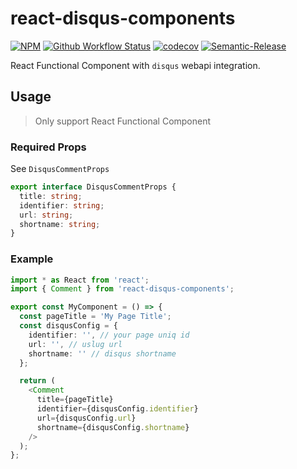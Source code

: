 # react-disqus-components

[![NPM](https://img.shields.io/npm/v/react-disqus-components.svg)](https://www.npmjs.com/package/react-disqus-components) 
[![Github Workflow Status](https://github.com/aquariuslt/react-disqus-components/workflows/ci/badge.svg)](https://github.com/aquariuslt/react-disqus-components) 
[![codecov](https://codecov.io/gh/aquariuslt/react-disqus-components/branch/master/graph/badge.svg)](https://codecov.io/gh/aquariuslt/react-disqus-components) 
[![Semantic-Release](https://img.shields.io/badge/%20%20%F0%9F%93%A6%F0%9F%9A%80-semantic--release-e10079.svg)](https://github.com/semantic-release/semantic-release)


React Functional Component with `disqus` webapi integration.

## Usage

> Only support React Functional Component

### Required Props

See `DisqusCommentProps`

```typescript
export interface DisqusCommentProps {
  title: string;
  identifier: string;
  url: string;
  shortname: string;
}
```

### Example

```typescript jsx
import * as React from 'react';
import { Comment } from 'react-disqus-components';

export const MyComponent = () => {
  const pageTitle = 'My Page Title';
  const disqusConfig = {
    identifier: '', // your page uniq id
    url: '', // uslug url
    shortname: '' // disqus shortname
  };

  return (
    <Comment
      title={pageTitle}
      identifier={disqusConfig.identifier}
      url={disqusConfig.url}
      shortname={disqusConfig.shortname}
    />
  );
};
```
